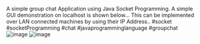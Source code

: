 A simple group chat Application using Java Socket Programming. A simple GUI demonstration on localhost is shown below... This can be implemented over LAN connected machines by using their IP Address.. #socket #socketProgramming #chat #javaprogramminglanguage #groupchat
![image](https://github.com/itwasmehyu/ChitChatting-App/assets/125814604/75b128dd-ff2c-4226-a0d6-2a340137d504)
![image](https://github.com/itwasmehyu/ChitChatting-App/assets/125814604/a08648ab-bac9-4a93-96f4-d28435927f2d)

